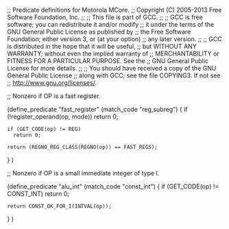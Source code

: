;; Predicate definitions for Motorola MCore.
;; Copyright (C) 2005-2013 Free Software Foundation, Inc.
;;
;; This file is part of GCC.
;;
;; GCC is free software; you can redistribute it and/or modify
;; it under the terms of the GNU General Public License as published by
;; the Free Software Foundation; either version 3, or (at your option)
;; any later version.
;;
;; GCC is distributed in the hope that it will be useful,
;; but WITHOUT ANY WARRANTY; without even the implied warranty of
;; MERCHANTABILITY or FITNESS FOR A PARTICULAR PURPOSE.  See the
;; GNU General Public License for more details.
;;
;; You should have received a copy of the GNU General Public License
;; along with GCC; see the file COPYING3.  If not see
;; <http://www.gnu.org/licenses/>.

;; Nonzero if OP is a fast register.

(define_predicate "fast_register"
  (match_code "reg,subreg")
  {
    if (!register_operand(op, mode))
      return 0;

    if (GET_CODE(op) != REG)
      return 0;

    return (REGNO_REG_CLASS(REGNO(op)) == FAST_REGS);
  }
)

;; Nonzero if OP is a small immediate integer of type I.

(define_predicate "alu_int"
  (match_code "const_int")
  {
    if (GET_CODE(op) != CONST_INT)
      return 0;

    return CONST_OK_FOR_I(INTVAL(op));
  }
)

